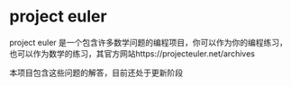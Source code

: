 # project euler

project euler 是一个包含许多数学问题的编程项目，你可以作为你的编程练习，也可以作为数学的练习，其官方网站https://projecteuler.net/archives


本项目包含这些问题的解答，目前还处于更新阶段
